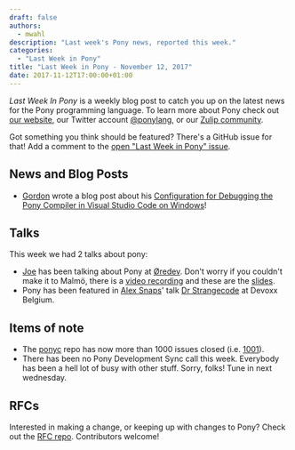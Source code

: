 ```yaml
---
draft: false
authors:
  - mwahl
description: "Last week's Pony news, reported this week."
categories:
  - "Last Week in Pony"
title: "Last Week in Pony - November 12, 2017"
date: 2017-11-12T17:00:00+01:00
---
```

_Last Week In Pony_ is a weekly blog post to catch you up on the latest news for the Pony programming language. To learn more about Pony check out [our website](https://ponylang.io), our Twitter account [@ponylang](https://twitter.com/ponylang), or our [Zulip community](https://ponylang.zulipchat.com).

Got something you think should be featured? There's a GitHub issue for that! Add a comment to the [open "Last Week in Pony" issue](https://github.com/ponylang/ponylang.github.io/issues?q=is%3Aissue+is%3Aopen+label%3Alast-week-in-pony).
<!-- more -->

## News and Blog Posts

- [Gordon](https://github.com/chalcolith) wrote a blog post about his [Configuration for Debugging the Pony Compiler in Visual Studio Code on Windows](http://balafon.net/?p=1683)!

## Talks

This week we had 2 talks about pony:

- [Joe](https://github.com/jemc) has been talking about Pony at [Øredev](http://oredev.org/2017/sessions/pony--a-language-for-provably-safe-lockless-concurrency). Don't worry if you couldn't make it to Malmö, there is a [video recording](https://vimeo.com/242214036) and these are the [slides](https://github.com/jemc/slides-pony).
- Pony has been featured in [Alex Snaps](https://twitter.com/alexsnaps)' talk [Dr Strangecode](https://www.youtube.com/watch?v=vVheDbrQBDk) at Devoxx Belgium.

## Items of note

- The [ponyc](https://github.com/ponylang/ponyc) repo has now more than 1000 issues closed (i.e. [1001](https://github.com/ponylang/ponyc/issues?q=is%3Aissue+is%3Aclosed)).
- There has been no Pony Development Sync call this week. Everybody has been a hell lot of busy with other stuff. Sorry, folks! Tune in next wednesday.

## RFCs

Interested in making a change, or keeping up with changes to Pony? Check out the [RFC repo](https://github.com/ponylang/rfcs). Contributors welcome!
